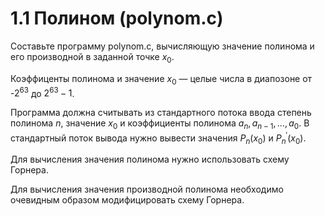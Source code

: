 # 1.1 Полином (polynom.c)
Составьте программу polynom.c, вычисляющую значение полинома и его производной в заданной точке $x_0$. 

Коэффиценты полинома и значение $x_0$ — целые числа в диапозоне от -$2^{63}$ до $2^{63} - 1$.

Программа должна считывать из стандартного потока ввода степень полинома $n$, значение $x_0$ и коэффициенты полинома $a_n,a_{n-1},\ldots,a_0$. В стандартный поток вывода нужно вывести значения $P_n (x_0)$ и $P^{\prime}_{n}(x_0)$.

Для вычисления значения полинома нужно использовать схему Горнера.

Для вычисления значения производной полинома необходимо очевидным образом модифицировать схему Горнера. 

